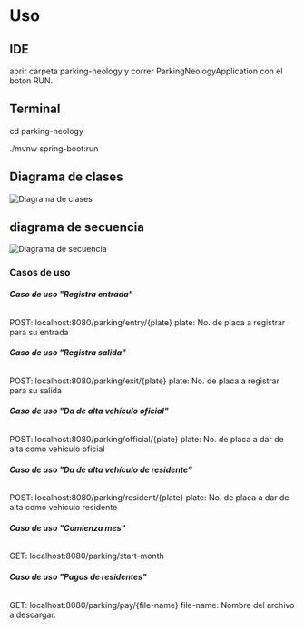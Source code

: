 # Uso

## IDE
abrir carpeta parking-neology y correr ParkingNeologyApplication con el boton RUN.

## Terminal
cd parking-neology

./mvnw spring-boot:run

## Diagrama de clases
![ Diagrama de clases](https://github.com/Argenis616/backend-test/blob/jorge/argenis/hernandez/chavez/img/claseNeology.png)

## diagrama de secuencia
![ Diagrama de secuencia](https://github.com/Argenis616/backend-test/blob/jorge/argenis/hernandez/chavez/img/sequenceNeology.png)

### Casos de uso

###### **Caso de uso "Registra entrada"**
POST: localhost:8080/parking/entry/{plate}
plate: No. de placa a registrar para su entrada

###### **Caso de uso "Registra salida"**
POST: localhost:8080/parking/exit/{plate}
plate: No. de placa a registrar para su salida

###### **Caso de uso "Da de alta vehículo oficial"**
POST: localhost:8080/parking/official/{plate}
plate: No. de placa a dar de alta como vehiculo oficial

###### **Caso de uso "Da de alta vehículo de residente"**
POST: localhost:8080/parking/resident/{plate}
plate: No. de placa a dar de alta como vehiculo residente

###### **Caso de uso "Comienza mes"**
GET: localhost:8080/parking/start-month


###### **Caso de uso "Pagos de residentes"**
GET: localhost:8080/parking/pay/{file-name}
file-name: Nombre del archivo a descargar.
